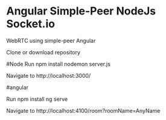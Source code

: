 # Angular Simple-Peer NodeJs Socket.io

WebRTC using simple-peer Angular

Clone or download repository

#Node
Run npm install
nodemon server.js

Navigate to http://localhost:3000/

#angular

Run npm install
ng serve 

Navigate to http://localhost:4100/room?roomName=AnyName
